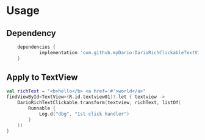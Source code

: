 # Usage

## Dependency
```gradle
	dependencies {
	        implementation 'com.github.myDario:DarioRichClickableTextView:1.0.0'
	}
```

## Apply to TextView
```kotlin
val richText = "<b>hello</b> <a href='#'>world</a>"
findViewById<TextView>(R.id.textview01)?.let { textview ->
    DarioRichTextClickable.transform(textview, richText, listOf(
        Runnable {
            Log.d("dbg", "1st click handler")
        }
    ))
}
```
